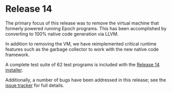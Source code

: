 # Release 14 #

The primary focus of this release was to remove the virtual machine that formerly powered running Epoch programs. This has been accomplished by converting to 100% native code generation via LLVM.

In addition to removing the VM, we have reimplemented critical runtime features such as the garbage collector to work with the new native code framework.

A complete test suite of 62 test programs is included with the [Release 14 installer](https://code.google.com/p/epoch-language/downloads/detail?name=EpochRelease14.exe&can=2&q=).

Additionally, a number of bugs have been addressed in this release; see the [issue tracker](https://code.google.com/p/epoch-language/issues/list) for full details.